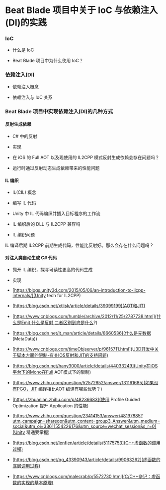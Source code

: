 # Beat Blade 项目中关于 IoC 与依赖注入(DI)的实践

### IoC

- 什么是 IoC

- Beat Blade 项目中为什么使用 IoC？

### 依赖注入(DI)

- 依赖注入概念

- 依赖注入与 IoC 关系

### Beat Blade 项目中实现依赖注入(DI)的几种方式

#### 反射生成依赖

- C# 中的反射

- 实现

- 在 iOS 的 Full AOT 以及现使用的 IL2CPP 模式反射生成依赖会存在问题吗？

- 运行时通过反射动态生成依赖带来的性能问题

#### IL 编织

- IL(CIL) 概念

- 编写 IL 代码

- Unity 中 IL 代码编织并插入目标程序的工作流

- IL 编织后的 DLL 与 IL2CPP 兼容吗

- IL 编织问题

IL 编译后期 IL2CPP 前期生成代码，性能比反射好。那么会存在什么问题吗？

#### 对注入类自动生成 C# 代码

- 抛开 IL 编织，探寻可读性更高的代码生成

- 实现

- [https://blogs.unity3d.com/2015/05/06/an-introduction-to-ilcpp-internals/](Unity tech for IL2CPP)
- [https://blog.csdn.net/xtlisk/article/details/39099199](AOT和JIT)
- [https://www.cnblogs.com/humble/archive/2012/11/25/2787738.html](什么是Emit,什么是反射,二者区别到底是什么?)
- [https://blog.csdn.net/it_man/article/details/8660536](什么是元数据 (MetaData))
- [https://www.cnblogs.com/timeObjserver/p/9615711.html](U3D开发中关于脚本方面的限制-有关IOS反射和JIT的支持问题)
- [https://blog.csdn.net/hany3000/article/details/44033249](Unity在iOS平台下的Mono在Full AOT模式下的限制)
- [https://www.zhihu.com/question/52572852/answer/131161685](如果没有PGO，JIT 编译相比AOT 编译有哪些优势？)
- [https://zhuanlan.zhihu.com/p/48236683](使用 Profile Guided Optimization 提升 Application 的性能)
- [https://www.zhihu.com/question/23414153/answer/48197885?utm_campaign=shareopn&utm_content=group3_Answer&utm_medium=social&utm_oi=33611554226176&utm_source=wechat_session&s_r=0](Unity 精通要掌握)
- [https://blog.csdn.net/lenfien/article/details/51175753](C++虚函数的调用过程)
- [https://blog.csdn.net/qq_43390943/article/details/99063262](虚函数的底层调用过程)
- [https://www.cnblogs.com/malecrab/p/5572730.html](C/C++杂记：虚函数的实现的基本原理)
